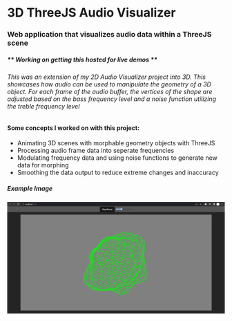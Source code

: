 <h1>3D ThreeJS Audio Visualizer</h1>
<h3>Web application that visualizes audio data within a ThreeJS scene</h3>
<h5>** Working on getting this hosted for live demos **</h5>
<h6>This was an extension of my 2D Audio Visualizer project into 3D. This showcases how audio can be used to manipulate the geometry of a 3D object. 
For each frame of the audio buffer, the vertices of the shape are adjusted based on the bass frequency level and a noise function utilizing the treble frequency level</h6>

<div>
  <h4>Some concepts I worked on with this project:</h4>
  <ul>
    <li>Animating 3D scenes with morphable geometry objects with ThreeJS</li>
    <li>Processing audio frame data into seperate frequencies</li>
    <li>Modulating frequency data and using noise functions to generate new data for morphing</li>
    <li>Smoothing the data output to reduce extreme changes and inaccuracy</li>
  </ul>
</div>

<div>
  <h5>Example Image</h5>
  <img src="/StillExample.png" />
</div>
